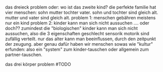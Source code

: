 das dreieck problem
oder: wo ist das zweite kind?
die perfekte familie hat vier menschen:
sohn mutter tochter vater.
sohn und tochter sind gleich alt.
mutter und vater sind gleich alt.
problem 1: menschen gebähren meistens nur ein kind
problem 2: kinder kann man sich nicht aussuchen
.... oder doch??
zumindest die "biologischen" kinder kann man sich nicht aussuchen,
also die 3 eigenschaften geschlecht sensorik motorik sind zufällig verteilt.
nur das alter kann man beeinflussen, durch den zeitpunkt der zeugung.
aber genau dafür haben wir menschen sowas wie "kultur" erfunden:
also ein "system" zum kinder-tauschen
oder allgemein zum partner-tauschen.

das drei körper problem
#TODO
